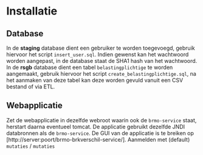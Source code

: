 # Installatie

## Database

In de **staging** database dient een gebruiker te worden toegevoegd, gebruik hiervoor het script `insert_user.sql`.
Indien gewenst kan het wachtwoord worden aangepast, in de database staat de SHA1 hash van het wachtwoord.
In de **rsgb** database dient een tabel `belastingplichtige` te worden aangemaakt, gebruik hiervoor
het script `create_belastingplichtige.sql`, na het aanmaken van deze tabel kan deze worden gevuld vanuit een CSV bestand of via ETL.


## Webapplicatie

Zet de webapplicatie in dezelfde webroot waarin ook de `brmo-service` staat, herstart daarna eventueel tomcat.
De applicatie gebruikt dezelfde JNDI databronnen als de `brmo-service`.
De GUI van de applicatie is te breiken op [http://server:poort/brmo-brkverschil-service/].
Aanmelden met (default) `mutaties` / `mutaties`

